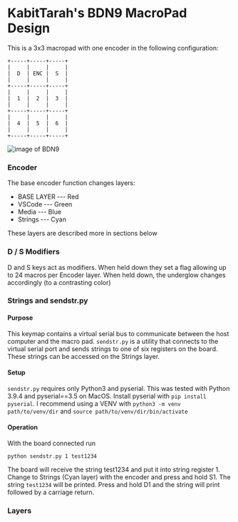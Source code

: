 # KabitTarah's BDN9 MacroPad Design

This is a 3x3 macropad with one encoder in the following configuration:

```
+-----+-----+-----+
|     |     |     |
|  D  | ENC |  S  |
|     |     |     |
+-----+-----+-----+
|     |     |     |
|  1  |  2  |  3  |
|     |     |     |
+-----+-----+-----+
|     |     |     |
|  4  |  5  |  6  |
|     |     |     |
+-----+-----+-----+
```

![image of BDN9](https://lh3.googleusercontent.com/pw/ACtC-3cseFZhtNSv-s9F5wGiZVoOI_AtmlO4BKqLsdDNJj-TDFfFlyFTbAhCvG8V5aRzYT0e_tTxdcZX9mcWubh4-9zGMWerEi9VILLd291Kp64yAwGth186Ot4sBmlSaTWLsHRxEGkenyVSEwDDsfEFqp1mrA=w1164-h1550-no?authuser=0)

### Encoder
The base encoder function changes layers:

  * BASE LAYER --- Red
  * VSCode     --- Green
  * Media      --- Blue
  * Strings    --- Cyan

These layers are described more in sections below

### D / S Modifiers
D and S keys act as modifiers. When held down they set a flag allowing up to 24 macros per Encoder layer. When held down, the underglow changes accordingly (to a contrasting color)

### Strings and sendstr.py

#### Purpose
This keymap contains a virtual serial bus to communicate between the host computer and the macro pad. `sendstr.py` is a utility that connects to the virtual serial port and sends strings to one of six registers on the board. These strings can be accessed on the Strings layer.

#### Setup
`sendstr.py` requires only Python3 and pyserial. This was tested with Python 3.9.4 and pyserial==3.5 on MacOS. Install pyserial with `pip install pyserial`. I recommend using a VENV with `python3 -m venv path/to/venv/dir` and `source path/to/venv/dir/bin/activate`

#### Operation
With the board connected run

```
python sendstr.py 1 test1234
```

The board will receive the string test1234 and put it into string register 1. Change to Strings (Cyan layer) with the encoder and press and hold S1. The string `test1234` will be printed. Press and hold D1 and the string will print followed by a carriage return.

### Layers
